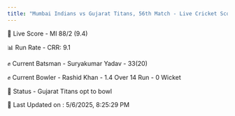 ```yaml
---
title: "Mumbai Indians vs Gujarat Titans, 56th Match - Live Cricket Score"
---
```


🔴 Live Score - MI 88/2 (9.4)  

📊 Run Rate - CRR: 9.1  

✊ Current Batsman - Suryakumar Yadav - 33(20)  

✊ Current Bowler - Rashid Khan - 1.4 Over 14 Run - 0 Wicket  

📑 Status - Gujarat Titans opt to bowl

📝 Last Updated on : 5/6/2025, 8:25:29 PM  

